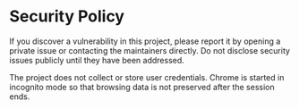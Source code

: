 # Security Policy

If you discover a vulnerability in this project, please report it by opening a private issue or contacting the maintainers directly. Do not disclose security issues publicly until they have been addressed.

The project does not collect or store user credentials. Chrome is started in incognito mode so that browsing data is not preserved after the session ends.
